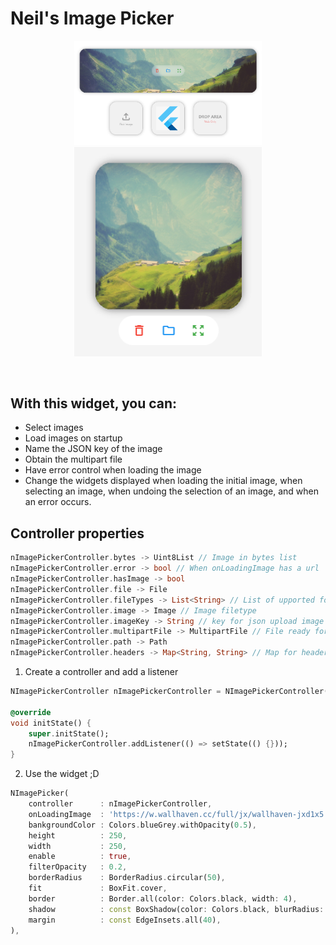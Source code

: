# Neil's Image Picker


<p align="center">
    <img src="https://raw.githubusercontent.com/nycm1989/nImagePicker/main/screens/1.png" alt="" style="width:300px;">
    <img src="https://raw.githubusercontent.com/nycm1989/nImagePicker/main/screens/2.png" alt="" style="width:300px;">
</p>

<p align="center">
    <img src="https://raw.githubusercontent.com/nycm1989/nImagePicker/main/screens/3.png" alt="" style="width:300px;">
    <img src="https://raw.githubusercontent.com/nycm1989/nImagePicker/main/screens/4.png" alt="" style="width:300px;">
</p>



## With this widget, you can:
- Select images
- Load images on startup
- Name the JSON key of the image
- Obtain the multipart file
- Have error control when loading the image
- Change the widgets displayed when loading the initial image, when selecting an image, when undoing the selection of an image, and when an error occurs.

## Controller properties
```dart
nImagePickerController.bytes -> Uint8List // Image in bytes list
nImagePickerController.error -> bool // When onLoadingImage has a url
nImagePickerController.hasImage -> bool
nImagePickerController.file -> File
nImagePickerController.fileTypes -> List<String> // List of upported formats
nImagePickerController.image -> Image // Image filetype
nImagePickerController.imageKey -> String // key for json upload image
nImagePickerController.multipartFile -> MultipartFile // File ready for upload
nImagePickerController.path -> Path
nImagePickerController.headers -> Map<String, String> // Map for headers, this need a backend open port for your domain
```

1. Create a controller and add a listener

```dart
NImagePickerController nImagePickerController = NImagePickerController();

@override
void initState() {
    super.initState();
    nImagePickerController.addListener(() => setState(() {}));
}
```

2. Use the widget ;D

```dart
NImagePicker(
    controller      : nImagePickerController,
    onLoadingImage  : 'https://w.wallhaven.cc/full/jx/wallhaven-jxd1x5.jpg',
    bankgroundColor : Colors.blueGrey.withOpacity(0.5),
    height          : 250,
    width           : 250,
    enable          : true,
    filterOpacity   : 0.2,
    borderRadius    : BorderRadius.circular(50),
    fit             : BoxFit.cover,
    border          : Border.all(color: Colors.black, width: 4),
    shadow          : const BoxShadow(color: Colors.black, blurRadius: 10, blurStyle: BlurStyle.outer),
    margin          : const EdgeInsets.all(40),
),

```




